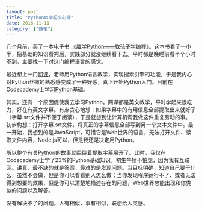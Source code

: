 ```yaml
---
layout: post
title: "Python自学起步心得"
date: 2016-11-11
category: ["随笔"]
---
```


几个月前，买了一本电子书 [《趣学Python——教孩子学编程》](http://item.jd.com/11645599.html)。这本书看了一小半，把基础的知识看完后，实践部分就没继续看下去。平时都是晚睡前看半个小时不到，主要找一下对这门编程语言的感觉。


最近想上一门[网课](https://cn.udacity.com/course/intro-to-computer-science--cs101)，老师用Python语言教学，实现搜索引擎的功能，于是我内心对Python丝微的熟悉感变成了一种好感，真正开始Python入门。目前在Codecademy上学习[Python基础](https://www.codecademy.com/learn/python)。

其实，还有一个原因促使我去学习Python。网课都是英文教学，平时学起来很吃力，好在有英文字幕。有点贪心地想：如果字幕中的有用信息全部提取出来就好了（字幕.srt文件并不便于阅读），于是就想到让计算机帮我做这件重复劳动的事。初步构想：打开字幕.srt文件，将真正的字幕信息全部写到另一个文本文件中。最一开始，我想到的是JavaScript，可惜它是Web世界的语言，无法打开文件、读取文件内容，Node.js可以，但是我还是决定用Python。

所以整个有关Python的故事就围绕着提取字幕展开了。此时，我仅在Codecademy上学了23%的Python基础知识。初生牛犊不怕虎，因为我有互联网。讲真，最不缺的就是答案，最难的是发现问题。当目标明确，知道自己要干什么，虽然不会做，但是你可以看看别人怎么做；当你发现程序运行不了、或者无法得到想要的效果，但是你可以清楚地描述存在的问题，Web世界总能出现和你类似的问题以及解答。

没有解决不了的问题。人有相似，事有相似，联想给人灵感。